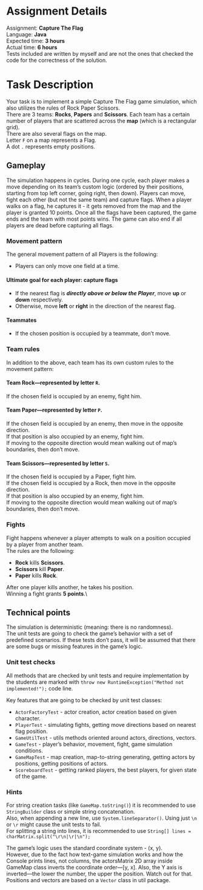 # Assignment Details
Assignment: **Capture The Flag**\
Language: **Java**\
Expected time: **3 hours**\
Actual time: **6 hours**\
Tests included are written by myself and are not the ones that checked the code for the correctness of the solution.

# Task Description
Your task is to implement a simple Capture The Flag game simulation,
which also utilizes the rules of Rock Paper Scissors.\
There are 3 teams: **Rocks**, **Papers** and **Scissors**.
Each team has a certain number of players that are scattered across the **map**
(which is a rectangular grid).\
There are also several flags on the map.\
Letter `F` on a map represents a Flag.\
A dot `.` represents empty positions.

## Gameplay
The simulation happens in cycles. During one cycle, each player makes a move depending on its team’s custom logic (ordered by their positions, starting from top left corner, going right, then down). Players can move, fight each other (but not the same team) and capture flags. When a player walks on a flag, he captures it - it gets removed from the map and the player is granted 10 points. Once all the flags have been captured, the game ends and the team with most points wins. The game can also end if all players are dead before capturing all flags.

### Movement pattern
The general movement pattern of all Players is the following:
- Players can only move one field at a time.

#### Ultimate goal for each player: capture flags
- If the nearest flag is ***directly above or below the Player***, move **up** or **down** respectively.
- Otherwise, move **left** or **right** in the direction of the nearest flag.
#### Teammates
- If the chosen position is occupied by a teammate, don’t move.

### Team rules
In addition to the above, each team has its own custom rules to the movement pattern:

#### Team Rock—represented by letter `R`.

If the chosen field is occupied by an enemy, fight him.

#### Team Paper—represented by letter `P`.
If the chosen field is occupied by an enemy, then move in the opposite direction.\
If that position is also occupied by an enemy, fight him.\
If moving to the opposite direction would mean walking out of map’s boundaries, then don’t move.
#### Team Scissors—represented by letter `S`.
If the chosen field is occupied by a Paper, fight him.\
If the chosen field is occupied by a Rock, then move in the opposite direction.\
If that position is also occupied by an enemy, fight him.\
If moving to the opposite direction would mean walking out of map’s boundaries, then don’t move.

### Fights
Fight happens whenever a player attempts to walk on a position occupied by a player from another team.\
The rules are the following:

- **Rock** kills **Scissors**.
- **Scissors** kill **Paper**.
- **Paper** kills **Rock**.

After one player kills another, he takes his position.\
Winning a fight grants **5 points**.\

## Technical points
The simulation is deterministic (meaning: there is no randomness).\
The unit tests are going to check the game’s behavior with a set of predefined scenarios.
If these tests don’t pass,
it will be assumed that there are some bugs or missing features in the game’s logic.

### Unit test checks
All methods that are checked by unit tests and require implementation by the students
are marked with `throw new RuntimeException("Method not implemented!");` code line.

Key features that are going to be checked by unit test classes:

- `ActorFactoryTest` - actor creation, actor creation based on given character.
- `PlayerTest` - simulating fights, getting move directions based on nearest flag position.
- `GameUtilTest` - utils methods oriented around actors, directions, vectors.
- `GameTest` - player’s behavior, movement, fight, game simulation conditions.
- `GameMapTest` - map creation, map-to-string generating, getting actors by positions,
  getting positions of actors.
- `ScoreboardTest` - getting ranked players, the best players, for given state of the game.

### Hints
For string creation tasks (like `GameMap.toString()`)
it is recommended to use `StringBuilder` class or simple string concatenation.\
Also, when appending a new line, use `System.lineSeparator()`.
Using just `\n` or `\r` might cause the unit tests to fail.\
For splitting a string into lines,
it is recommended to use `String[] lines = charMatrix.split("\r\n|\r|\n");`

The game’s logic uses the standard coordinate system - (x, y).\
However, due to the fact how text-game simulation works and how the Console prints lines,
not columns, the actorsMatrix 2D array inside GameMap class inverts the coordinate order—[y, x].
Also, the Y axis is inverted—the lower the number, the upper the position.
Watch out for that.
Positions and vectors are based on a `Vector` class in util package.
